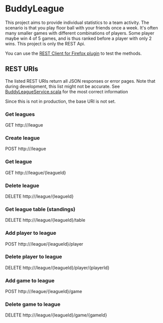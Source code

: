 BuddyLeague
===========

This project aims to provide individual statistics to a team activity. The
scenario is that you play floor ball with your friends once a week. It's often
many smaller games with different combinations of players. Some player maybe
win 4 of 5 games, and is thus ranked before a player with only 2 wins. This
project is only the REST Api.

You can use the [REST Client for Firefox plugin](https://addons.mozilla.org/en-US/firefox/addon/9780/) to test the methods.

REST URIs
--------

The listed REST URIs return all JSON responses or error pages. Note that during
development, this list might not be accurate. See [BuddyLeagueService.scala](https://github.com/ErikWallin/BuddyLeague/blob/master/src/main/scala/se/marfok/buddyleague/rest/BuddyLeagueService.scala) for
the most correct information

Since this is not in production, the base URI is not set.

### Get leagues
GET http://<base uri>/league

### Create league
POST http://<base uri>/league

### Get league
GET http://<base uri>/league/{leagueId}

### Delete league
DELETE http://<base uri>/league/{leagueId}

### Get league table (standings)
DELETE http://<base uri>/league/{leagueId}/table

### Add player to league
POST http://<base uri>/league/{leagueId}/player

### Delete player to league
DELETE http://<base uri>/league/{leagueId}/player/{playerId}

### Add game to league
POST http://<base uri>/league/{leagueId}/game

### Delete game to league
DELETE http://<base uri>/league/{leagueId}/game/{gameId}
